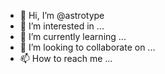 - 👋 Hi, I’m @astrotype
- 👀 I’m interested in ...
- 🌱 I’m currently learning ...
- 💞️ I’m looking to collaborate on ...
- 📫 How to reach me ...

<!---
astrotype/astrotype is a ✨ special ✨ repository because its `README.md` (this file) appears on your GitHub profile.
You can click the Preview link to take a look at your changes.
--->
